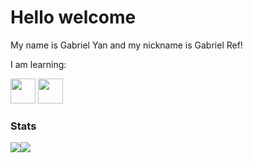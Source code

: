 # Hello welcome 
My name is Gabriel Yan and my nickname is Gabriel Ref!

I am learning:

<img loading="lazy" src="https://cdn.jsdelivr.net/gh/devicons/devicon/icons/csharp/csharp-original.svg" width="40" height="40"/> <img loading="lazy" src="https://cdn.jsdelivr.net/gh/devicons/devicon/icons/cplusplus/cplusplus-original.svg" width="40" height="40"/>
          
### Stats
<p>
<a href="https://github.com/GabrielRefr">
<img src="https://github-readme-stats.vercel.app/api?username=GabrielRefr&show_icons=true&theme=dark"/><img src="https://github-readme-stats-eight-theta.vercel.app/api/top-langs/?username=GabrielRefr&layout=compact&langs_count=8&theme=dark"/>
</a>
</p>

